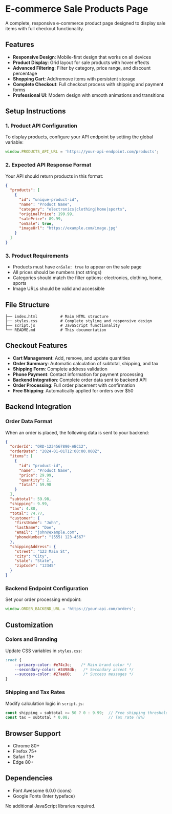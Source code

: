 # E-commerce Sale Products Page

A complete, responsive e-commerce product page designed to display sale items with full checkout functionality.

## Features

- **Responsive Design**: Mobile-first design that works on all devices
- **Product Display**: Grid layout for sale products with hover effects
- **Advanced Filtering**: Filter by category, price range, and discount percentage
- **Shopping Cart**: Add/remove items with persistent storage
- **Complete Checkout**: Full checkout process with shipping and payment forms
- **Professional UI**: Modern design with smooth animations and transitions

## Setup Instructions

### 1. Product API Configuration

To display products, configure your API endpoint by setting the global variable:

```javascript
window.PRODUCTS_API_URL = 'https://your-api-endpoint.com/products';
```

### 2. Expected API Response Format

Your API should return products in this format:

```json
{
  "products": [
    {
      "id": "unique-product-id",
      "name": "Product Name",
      "category": "electronics|clothing|home|sports",
      "originalPrice": 199.99,
      "salePrice": 89.99,
      "onSale": true,
      "imageUrl": "https://example.com/image.jpg"
    }
  ]
}
```

### 3. Product Requirements

- Products must have `onSale: true` to appear on the sale page
- All prices should be numbers (not strings)
- Categories should match the filter options: electronics, clothing, home, sports
- Image URLs should be valid and accessible

## File Structure

```
├── index.html          # Main HTML structure
├── styles.css          # Complete styling and responsive design
├── script.js           # JavaScript functionality
└── README.md           # This documentation
```

## Checkout Features

- **Cart Management**: Add, remove, and update quantities
- **Order Summary**: Automatic calculation of subtotal, shipping, and tax
- **Shipping Form**: Complete address validation
- **Phone Payment**: Contact information for payment processing
- **Backend Integration**: Complete order data sent to backend API
- **Order Processing**: Full order placement with confirmation
- **Free Shipping**: Automatically applied for orders over $50

## Backend Integration

### Order Data Format

When an order is placed, the following data is sent to your backend:

```json
{
  "orderId": "ORD-1234567890-ABC12",
  "orderDate": "2024-01-01T12:00:00.000Z",
  "items": [
    {
      "id": "product-id",
      "name": "Product Name", 
      "price": 29.99,
      "quantity": 2,
      "total": 59.98
    }
  ],
  "subtotal": 59.98,
  "shipping": 9.99,
  "tax": 4.80,
  "total": 74.77,
  "customer": {
    "firstName": "John",
    "lastName": "Doe", 
    "email": "john@example.com",
    "phoneNumber": "(555) 123-4567"
  },
  "shippingAddress": {
    "street": "123 Main St",
    "city": "City",
    "state": "State", 
    "zipCode": "12345"
  }
}
```

### Backend Endpoint Configuration

Set your order processing endpoint:

```javascript
window.ORDER_BACKEND_URL = 'https://your-api.com/orders';
```

## Customization

### Colors and Branding

Update CSS variables in `styles.css`:

```css
:root {
    --primary-color: #e74c3c;    /* Main brand color */
    --secondary-color: #3498db;   /* Secondary accent */
    --success-color: #27ae60;     /* Success messages */
}
```

### Shipping and Tax Rates

Modify calculation logic in `script.js`:

```javascript
const shipping = subtotal >= 50 ? 0 : 9.99;  // Free shipping threshold
const tax = subtotal * 0.08;                 // Tax rate (8%)
```

## Browser Support

- Chrome 80+
- Firefox 75+
- Safari 13+
- Edge 80+

## Dependencies

- Font Awesome 6.0.0 (icons)
- Google Fonts (Inter typeface)

No additional JavaScript libraries required.
